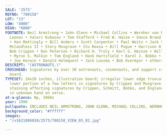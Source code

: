 ```yaml
---
SALE: '2573'
REFNO: "780158"
LOT: "13"
LOW: "4000"
HIGH: "6000"
FOOTNOTE: Neil Armstrong • John Glenn • Michael Collins • Wernher von Braun • Alexei
  Leonov • Valeri Kubasov • Tom Stafford • Fred W. Haise • Vance Brand • Deke Slayton
  • Ken Mattingly • Bill Anders • Scott Carpenter • Paul Weitz • Jack Swigert • Bruce
  McCandless II • Story Musgrave • Stu Roosa • Bill Pogue • Harrison H. Schmitt •
  Bob Crippen • Don Peterson • Richard H. Truly • Karl G. Heinze • William Thornton
  • Myron S. Malkin • Tom England • Hank Hartsfield • Karol J. Bobko • Robert Parker
  • Joe Kerwin • Donald Holmquest • Jack Lousma • Bob Overmyer • others.
DESCRIPT: "(ASTRONAUTS.)"
CROSSHEAD: Signatures by over 30 astronauts, cosmonauts, and support crew, on a large
  board.
TYPESET: 24x20 inches, illustration board; irregular lower edge truncating extreme
  lower portion of a few letters in signatures by Crippen and Musgrave, faint scattered
  staining affecting signatures by Crippen, Schmitt, Bobko, and England, few notes
  in unknown hand on verso.
at-a-glance: Np, 1960s
year: 1990
pullquote: INCLUDES NEIL ARMSTRONG, JOHN GLENN, MICHAEL COLLINS, WERNHER VON BRAUN
background_color: "#ffffff"
images:
- "/v1621886010/2573/780158_VIEW_03_02.jpg"

---
```

